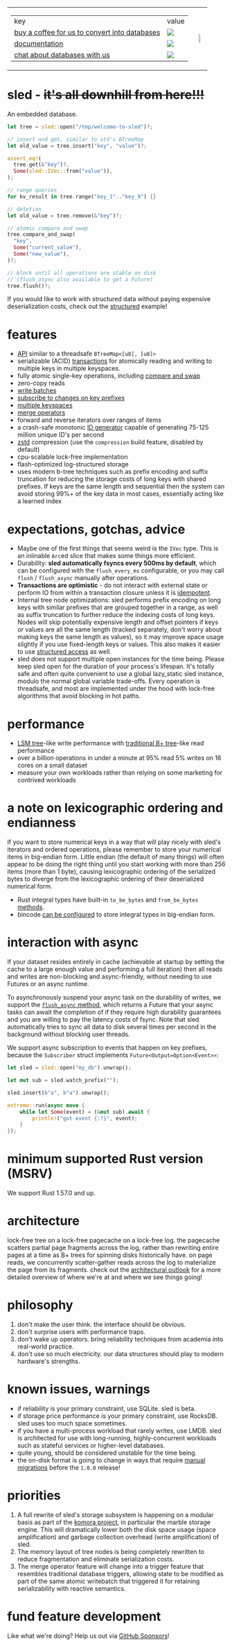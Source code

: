 
<table style="width:100%">
<tr>
  <td>
    <table style="width:100%">
      <tr>
        <td> key </td>
        <td> value </td>
      </tr>
      <tr>
        <td><a href="https://github.com/sponsors/spacejam">buy a coffee for us to convert into databases</a></td>
        <td><a href="https://github.com/sponsors/spacejam"><img src="https://img.shields.io/github/sponsors/spacejam"></a></td>
      </tr>
      <tr>
        <td><a href="https://docs.rs/sled">documentation</a></td>
        <td><a href="https://docs.rs/sled"><img src="https://docs.rs/sled/badge.svg"></a></td>
      </tr>
      <tr>
        <td><a href="https://discord.gg/Z6VsXds">chat about databases with us</a></td>
        <td><a href="https://discord.gg/Z6VsXds"><img src="https://img.shields.io/discord/509773073294295082.svg?logo=discord"></a></td>
      </tr>
     </table>
  </td>
  <td>
<p align="center">
  <img src="https://raw.githubusercontent.com/spacejam/sled/main/art/tree_face_anti-transphobia.png" width="40%" height="auto" />
  </p>
  </td>
 </tr>
</table>


# sled - ~~it's all downhill from here!!!~~

An embedded database.

```rust
let tree = sled::open("/tmp/welcome-to-sled")?;

// insert and get, similar to std's BTreeMap
let old_value = tree.insert("key", "value")?;

assert_eq!(
  tree.get(&"key")?,
  Some(sled::IVec::from("value")),
);

// range queries
for kv_result in tree.range("key_1".."key_9") {}

// deletion
let old_value = tree.remove(&"key")?;

// atomic compare and swap
tree.compare_and_swap(
  "key",
  Some("current_value"),
  Some("new_value"),
)?;

// block until all operations are stable on disk
// (flush_async also available to get a Future)
tree.flush()?;
```

If you would like to work with structured data without paying expensive deserialization costs, check out the [structured](examples/structured.rs) example!

# features

* [API](https://docs.rs/sled) similar to a threadsafe `BTreeMap<[u8], [u8]>`
* serializable (ACID) [transactions](https://docs.rs/sled/latest/sled/struct.Tree.html#method.transaction)
  for atomically reading and writing to multiple keys in multiple keyspaces.
* fully atomic single-key operations, including [compare and swap](https://docs.rs/sled/latest/sled/struct.Tree.html#method.compare_and_swap)
* zero-copy reads
* [write batches](https://docs.rs/sled/latest/sled/struct.Tree.html#method.apply_batch)
* [subscribe to changes on key
  prefixes](https://docs.rs/sled/latest/sled/struct.Tree.html#method.watch_prefix)
* [multiple keyspaces](https://docs.rs/sled/latest/sled/struct.Db.html#method.open_tree)
* [merge operators](https://docs.rs/sled/latest/sled/doc/merge_operators/index.html)
* forward and reverse iterators over ranges of items
* a crash-safe monotonic [ID generator](https://docs.rs/sled/latest/sled/struct.Db.html#method.generate_id)
  capable of generating 75-125 million unique ID's per second
* [zstd](https://github.com/facebook/zstd) compression (use the
  `compression` build feature, disabled by default)
* cpu-scalable lock-free implementation
* flash-optimized log-structured storage
* uses modern b-tree techniques such as prefix encoding and suffix
  truncation for reducing the storage costs of long keys with shared
  prefixes. If keys are the same length and sequential then the
  system can avoid storing 99%+ of the key data in most cases,
  essentially acting like a learned index

# expectations, gotchas, advice

* Maybe one of the first things that seems weird is the `IVec` type.
  This is an inlinable `Arc`ed slice that makes some things more efficient.
* Durability: **sled automatically fsyncs every 500ms by default**,
  which can be configured with the `flush_every_ms` configurable, or you may
  call `flush` / `flush_async` manually after operations.
* **Transactions are optimistic** - do not interact with external state
  or perform IO from within a transaction closure unless it is
  [idempotent](https://en.wikipedia.org/wiki/Idempotent).
* Internal tree node optimizations: sled performs prefix encoding
  on long keys with similar prefixes that are grouped together in a range,
  as well as suffix truncation to further reduce the indexing costs of
  long keys. Nodes will skip potentially expensive length and offset pointers
  if keys or values are all the same length (tracked separately, don't worry
  about making keys the same length as values), so it may improve space usage
  slightly if you use fixed-length keys or values. This also makes it easier
  to use [structured access](examples/structured.rs) as well.
* sled does not support multiple open instances for the time being. Please
  keep sled open for the duration of your process's lifespan. It's totally
  safe and often quite convenient to use a global lazy_static sled instance,
  modulo the normal global variable trade-offs. Every operation is threadsafe,
  and most are implemented under the hood with lock-free algorithms that avoid
  blocking in hot paths.

# performance

* [LSM tree](https://en.wikipedia.org/wiki/Log-structured_merge-tree)-like write performance
  with [traditional B+ tree](https://en.wikipedia.org/wiki/B%2B_tree)-like read performance
* over a billion operations in under a minute at 95% read 5% writes on 16 cores on a small dataset
* measure your own workloads rather than relying on some marketing for contrived workloads

# a note on lexicographic ordering and endianness

If you want to store numerical keys in a way that will play nicely with sled's iterators and ordered operations, please remember to store your numerical items in big-endian form. Little endian (the default of many things) will often appear to be doing the right thing until you start working with more than 256 items (more than 1 byte), causing lexicographic ordering of the serialized bytes to diverge from the lexicographic ordering of their deserialized numerical form.

* Rust integral types have built-in `to_be_bytes` and `from_be_bytes` [methods](https://doc.rust-lang.org/std/primitive.u64.html#method.from_be_bytes).
* bincode [can be configured](https://docs.rs/bincode/1.2.0/bincode/struct.Config.html#method.big_endian) to store integral types in big-endian form.

# interaction with async

If your dataset resides entirely in cache (achievable at startup by setting the cache
to a large enough value and performing a full iteration) then all reads and writes are
non-blocking and async-friendly, without needing to use Futures or an async runtime.

To asynchronously suspend your async task on the durability of writes, we support the
[`flush_async` method](https://docs.rs/sled/latest/sled/struct.Tree.html#method.flush_async),
which returns a Future that your async tasks can await the completion of if they require
high durability guarantees and you are willing to pay the latency costs of fsync.
Note that sled automatically tries to sync all data to disk several times per second
in the background without blocking user threads.

We support async subscription to events that happen on key prefixes, because the
`Subscriber` struct implements `Future<Output=Option<Event>>`:

```rust
let sled = sled::open("my_db").unwrap();

let mut sub = sled.watch_prefix("");

sled.insert(b"a", b"a").unwrap();

extreme::run(async move {
    while let Some(event) = (&mut sub).await {
        println!("got event {:?}", event);
    }
});
```

# minimum supported Rust version (MSRV)

We support Rust 1.57.0 and up.

# architecture

lock-free tree on a lock-free pagecache on a lock-free log. the pagecache scatters
partial page fragments across the log, rather than rewriting entire pages at a time
as B+ trees for spinning disks historically have. on page reads, we concurrently
scatter-gather reads across the log to materialize the page from its fragments.
check out the [architectural outlook](https://github.com/spacejam/sled/wiki/sled-architectural-outlook)
for a more detailed overview of where we're at and where we see things going!

# philosophy

1. don't make the user think. the interface should be obvious.
1. don't surprise users with performance traps.
1. don't wake up operators. bring reliability techniques from academia into real-world practice.
1. don't use so much electricity. our data structures should play to modern hardware's strengths.

# known issues, warnings

* if reliability is your primary constraint, use SQLite. sled is beta.
* if storage price performance is your primary constraint, use RocksDB. sled uses too much space sometimes.
* if you have a multi-process workload that rarely writes, use LMDB. sled is architected for use with long-running, highly-concurrent workloads such as stateful services or higher-level databases.
* quite young, should be considered unstable for the time being.
* the on-disk format is going to change in ways that require [manual migrations](https://docs.rs/sled/latest/sled/struct.Db.html#method.export) before the `1.0.0` release!

# priorities

1. A full rewrite of sled's storage subsystem is happening on a modular basis as part of the [komora project](https://github.com/komora-io), in particular the marble storage engine. This will dramatically lower both the disk space usage (space amplification) and garbage collection overhead (write amplification) of sled.
2. The memory layout of tree nodes is being completely rewritten to reduce fragmentation and eliminate serialization costs.
3. The merge operator feature will change into a trigger feature that resembles traditional database triggers, allowing state to be modified as part of the same atomic writebatch that triggered it for retaining serializability with reactive semantics.

# fund feature development

Like what we're doing? Help us out via [GitHub Sponsors](https://github.com/sponsors/spacejam)!
